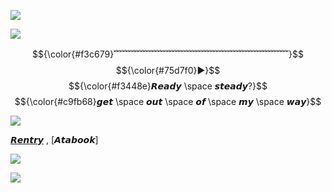 ![](https://64.media.tumblr.com/0943bade9e400128d32ad23496d2fe27/ed2564ea7e3e2087-90/s640x960/2b561696f2d5ed006491fb400e9ebccafb74f8f9.gifv)

![](https://64.media.tumblr.com/147ef8516faa1d31dd4a9dcaf11a2f04/03c648d195750763-e5/s1280x1920/be50ee1a50c50c945fa05b6aa99c7e657d1defe2.pnj)

$${\color{#f3c679}﹌﹌﹌﹌﹌﹌﹌﹌﹌﹌﹌﹌﹌﹌﹌﹌﹌﹌﹌﹌}$$
$${\color{#75d7f0}▶}$$ $${\color{#f3448e}𝙍𝙚𝙖𝙙𝙮 \space 𝙨𝙩𝙚𝙖𝙙𝙮?}$$ $${\color{#c9fb68}𝙜𝙚𝙩 \space 𝙤𝙪𝙩 \space 𝙤𝙛 \space 𝙢𝙮 \space 𝙬𝙖𝙮}$$

![](https://64.media.tumblr.com/9861c0cb59a097904b1c8098d5a16abc/218cee35b2586776-b5/s1280x1920/dab4c7128447a7acde7442575816955da21e24a3.pnj)

[𝙍𝙚𝙣𝙩𝙧𝙮](https://rentry.co/0tomos) , [𝘼𝙩𝙖𝙗𝙤𝙤𝙠]

![](https://64.media.tumblr.com/0943bade9e400128d32ad23496d2fe27/ed2564ea7e3e2087-90/s640x960/2b561696f2d5ed006491fb400e9ebccafb74f8f9.gifv)

![](https://komarev.com/ghpvc/?username=VividOldTale&color=yellow)
